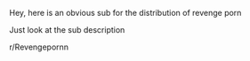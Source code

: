 Hey, here is an obvious sub for the distribution of revenge porn

Just look at the sub description 

r/Revengepornn